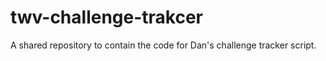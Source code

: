 # twv-challenge-trakcer
A shared repository to contain the code for Dan's challenge tracker script.
